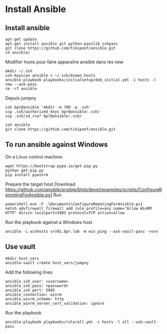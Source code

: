# Install Ansible

## Install ansible

```
apt-get update
apt-get install ansible git python-passlib sshpass
git clone https://github.com/tikipoof/ansible.git
cd ansible/
```

Modifier hosts pour faire apparaitre ansible dans les new
```
mkdir ~/.ssh
ssh-keyscan ansible > ~/.ssh/known_hosts
ansible-playbook playbooks/initialsetup/deb_initial.yml -i hosts -l new --ask-pass
rm -rf ansible
```

Depuis jumpny
```
ssh bpr@ansible 'mkdir -m 700 -p .ssh'
scp .ssh/authorized_keys bpr@ansible:.ssh/
scp .ssh/id_rsa* bpr@ansible:.ssh/

ssh ansible
git clone https://github.com/tikipoof/ansible.git
```

## To run ansible against Windows
On a Linux control machine:
```
wget https://bootstrap.pypa.io/get-pip.py
python get-pip.py
pip install pywinrm
```

Prepare the target host
Download https://github.com/ansible/ansible/blob/devel/examples/scripts/ConfigureRemotingForAnsible.ps1
Run
```
powershell.exe -F .\Documents\ConfigureRemotingForAnsible.ps1
netsh advfirewall firewall add rule profile=any name="Allow WinRM HTTP" dir=in localport=5985 protocol=TCP action=allow
```

Run the playbook against a Windows host
```
ansible -i winhosts srv01.bpr.lab -m win_ping --ask-vault-pass -vvvv
```

## Use vault
```
mkdir host_vars
ansible-vault create host_vars/jumpny
```

Add the following lines
```
ansible_ssh_user: <username>
ansible_ssh_pass: <password>
ansible_ssh_port: 5985
ansible_connection: winrm
ansible_winrm_scheme: http
ansible_winrm_server_cert_validation: ignore
```

Run the playbook
```
ansible-playbook playbooks/role/all.yml -i hosts -l all --ask-vault-pass
```
